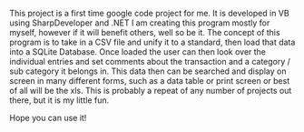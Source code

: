 This project is a first time google code project for me.  It is developed in VB using SharpDeveloper and .NET  I am creating this program mostly for myself, however if it will benefit others, well so be it.  The concept of this program is to take in a CSV file and unify it to a standard, then load that data into a SQLite Database.  Once loaded the user can then look over the individual entries and set comments about the transaction and a category / sub category it belongs in.  This data then can be searched and display on screen in many different forms, such as a data table or print screen or best of all will be the xls.  This is probably a repeat of any number of projects out there, but it is my little fun.

Hope you can use it!